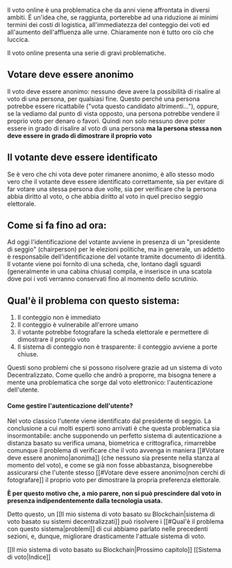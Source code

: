 Il voto online è una problematica che da anni viene affrontata in diversi ambiti.
È un'idea che, se raggiunta, porterebbe ad una riduzione ai minimi termini dei costi di logistica, all'immediatezza del conteggio dei voti ed all'aumento dell'affluenza alle urne.
Chiaramente non è tutto oro ciò che luccica.

Il voto online presenta una serie di gravi problematiche.

## Votare deve essere anonimo

Il voto deve essere anonimo: nessuno deve avere la possibilità di risalire al voto di una persona, per qualsiasi fine.
Questo perché una persona potrebbe essere ricattabile ("vota questo candidato altrimenti..."), oppure, se la vediamo dal punto di vista opposto, una persona potrebbe vendere il proprio voto per denaro o favori.
Quindi non solo nessuno deve poter essere in grado di risalire al voto di una persona **ma la persona stessa non deve essere in grado di dimostrare il proprio voto**

## Il votante deve essere identificato

Se è vero che chi vota deve poter rimanere anonimo, è allo stesso modo vero che il votante deve essere identificato correttamente, sia per evitare di far votare una stessa persona due volte, sia per verificare che la persona abbia diritto al voto, o che abbia diritto al voto in quel preciso seggio elettorale.

## Come si fa fino ad ora:
Ad oggi l'identificazione del votante avviene in presenza di un "presidente di seggio" (chairperson) per le elezioni politiche, ma in generale, un addetto è responsabile dell'identificazione del votante tramite documento di identità.
Il votante viene poi fornito di una scheda, che, lontano dagli sguardi (generalmente in una cabina chiusa) compila, e inserisce in una scatola dove poi i voti verranno conservati fino al momento dello scrutinio.

## Qual'è il problema con questo sistema:
1. Il conteggio non è immediato
2. Il conteggio è vulnerabile all'errore umano
3. il votante potrebbe fotografare la scheda elettorale e permettere di dimostrare il proprio voto
4. Il sistema di conteggio non è trasparente: il conteggio avviene a porte chiuse.

Questi sono problemi che si possono risolvere grazie ad un sistema di voto Decentralizzato. Come quello che andrò a proporre, ma bisogna tenere a mente una problematica che sorge dal voto elettronico: l'autenticazione dell'utente.
#### Come gestire l'autenticazione dell'utente?

Nel voto classico l'utente viene identificato dal presidente di seggio.
La conclusione a cui molti esperti sono arrivati è che questa problematica sia insormontabile:
anche supponendo un perfetto sistema di autenticazione a distanza basato su verifica umana, biometrica e crittografica, rimarrebbe comunque il problema di verificare che il voto avvenga in maniera [[#Votare deve essere anonimo|anonima]] (che nessuno sia presente nella stanza al momento del voto), e come se già non fosse abbastanza, bisognerebbe assicurarsi che l'utente stesso [[#Votare deve essere anonimo|non cerchi di fotografare]] il proprio voto per dimostrare la propria preferenza elettorale.

**È per questo motivo che, a mio parere, non si può prescindere dal voto in presenza indipendentemente dalla tecnologia usata.**

Detto questo, un [[Il mio sistema di voto basato su Blockchain|sistema di voto basato su sistemi decentralizzati]] può risolvere i [[#Qual'è il problema con questo sistema|problemi]] di cui abbiamo parlato nelle precedenti sezioni, e, dunque, migliorare drasticamente l'attuale sistema di voto.

[[Il mio sistema di voto basato su Blockchain|Prossimo capitolo]]
[[Sistema di voto|Indice]]